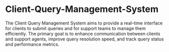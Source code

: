 # Client-Query-Management-System
The Client Query Management System aims to provide a real-time interface for clients to submit queries and for support teams to manage them efficiently. The primary goal is to enhance communication between clients and support agents, improve query resolution speed, and track query status and performance metrics.

